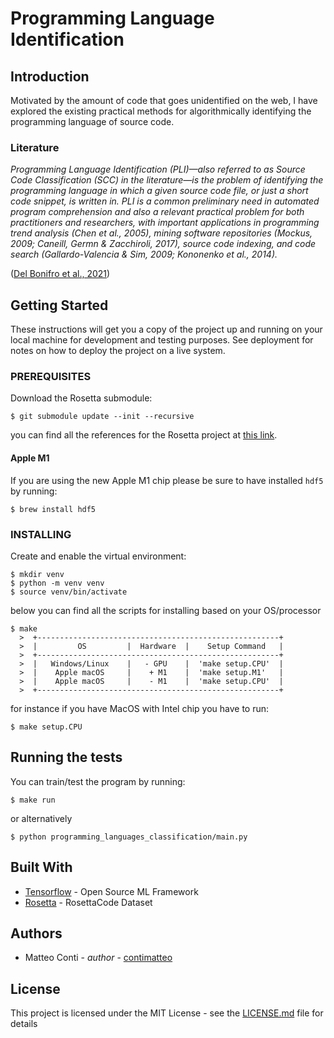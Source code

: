 # Programming Language Identification

## Introduction

Motivated by the amount of code that goes unidentified on the web, I have explored the existing practical methods for algorithmically identifying the programming language of source code.

### Literature

*Programming Language Identification (PLI)—also referred to as Source Code Classification (SCC) in the literature—is the problem of identifying the programming language in which a given source code file, or just a short code snippet, is written in. PLI is a common preliminary need in automated program comprehension and also a relevant practical problem for both practitioners and researchers, with important applications in programming trend analysis (Chen et al., 2005), mining software repositories (Mockus, 2009; Caneill, Germn & Zacchiroli, 2017), source code indexing, and code search (Gallardo-Valencia & Sim, 2009; Kononenko et al., 2014).* 

([Del Bonifro et al., 2021](https://upsilon.cc/~zack/research/publications/img-based-lang-detection.pdf))


## Getting Started

These instructions will get you a copy of the project up and running on your local machine for development and testing purposes. See deployment for notes on how to deploy the project on a live system.

### PREREQUISITES

Download the Rosetta submodule:

```
$ git submodule update --init --recursive
```

you can find all the references for the Rosetta project at [this link](http://www.rosettacode.org/wiki/Rosetta_Code).

#### Apple M1

If you are using the new Apple M1 chip please be sure to have installed `hdf5` by running:
```
$ brew install hdf5
```

### INSTALLING

Create and enable the virtual environment:
```
$ mkdir venv
$ python -m venv venv
$ source venv/bin/activate
```

below you can find all the scripts for installing based on your OS/processor
```
$ make
  >  +------------------------------------------------------+
  >  |         OS         |  Hardware  |    Setup Command   |
  >  +------------------------------------------------------+
  >  |   Windows/Linux    |   - GPU    |  'make setup.CPU'  |
  >  |    Apple macOS     |    + M1    |  'make setup.M1'   |
  >  |    Apple macOS     |    - M1    |  'make setup.CPU'  |
  >  +------------------------------------------------------+
```

for instance if you have MacOS with Intel chip you have to run:
```
$ make setup.CPU
```


## Running the tests

You can train/test the program by running:
```
$ make run
```

or alternatively
```
$ python programming_languages_classification/main.py
```


## Built With

* [Tensorflow](https://github.com/tensorflow/tensorflow) - Open Source ML Framework
* [Rosetta](https://github.com/acmeism/RosettaCodeData) - RosettaCode Dataset


## Authors

* Matteo Conti - *author* - [contimatteo](https://github.com/contimatteo)


## License

This project is licensed under the MIT License - see the [LICENSE.md](LICENSE.md) file for details
